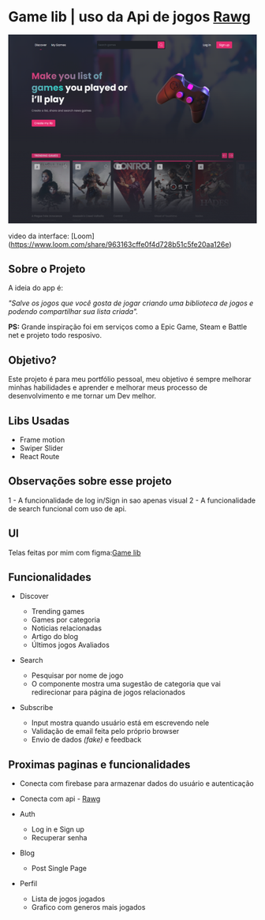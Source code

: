 # Game lib | uso da Api de jogos [Rawg](https://rawg.io/)

![Preview-Screens](ui_01.png)

video da interface: [Loom] (https://www.loom.com/share/963163cffe0f4d728b51c5fe20aa126e)

## Sobre o Projeto

A ideia do app é:

_"Salve os jogos que você gosta de jogar criando uma biblioteca de jogos e podendo compartilhar sua lista criada"._

**PS:** Grande inspiração foi em serviços como a Epic Game, Steam e Battle net e projeto todo resposivo.

## Objetivo?

Este projeto é para meu portfólio pessoal, meu objetivo é sempre melhorar minhas habilidades e aprender e melhorar meus processo de desenvolvimento e me tornar um Dev melhor.

## Libs Usadas

- Frame motion
- Swiper Slider
- React Route

## Observações sobre esse projeto

1 - A funcionalidade de log in/Sign in sao apenas visual
2 - A funcionalidade de search funcional com uso de api.

## UI

Telas feitas por mim com figma:[Game lib](https://www.figma.com/file/dO9778ghJnhzasDj6FA7ja/GameLib?node-id=19%3A2)

## Funcionalidades

- Discover

  - Trending games
  - Games por categoria
  - Noticias relacionadas
  - Artigo do blog
  - Últimos jogos Avaliados

- Search

  - Pesquisar por nome de jogo
  - O componente mostra uma sugestão de categoria que vai redirecionar para página de jogos relacionados

- Subscribe

  - Input mostra quando usuário está em escrevendo nele
  - Validação de email feita pelo próprio browser
  - Envio de dados _(fake)_ e feedback

## Proximas paginas e funcionalidades

- Conecta com firebase para armazenar dados do usuário e autenticação
- Conecta com api - [Rawg](https://rawg.io/)

- Auth

  - Log in e Sign up
  - Recuperar senha

- Blog

  - Post Single Page

- Perfil

  - Lista de jogos jogados
  - Grafico com generos mais jogados
